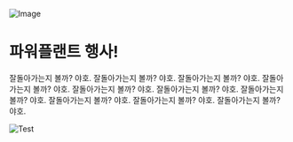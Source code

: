 ![Image](https://www.snu.ac.kr/webdata/boardimages/kobodo/img_20240403_001.jpg)

# 파워플랜트 행사!

잘돌아가는지 볼까? 야호. 잘돌아가는지 볼까? 야호. 잘돌아가는지 볼까? 야호. 잘돌아가는지 볼까? 야호. 잘돌아가는지 볼까? 야호.
잘돌아가는지 볼까? 야호. 잘돌아가는지 볼까? 야호. 잘돌아가는지 볼까? 야호. 잘돌아가는지 볼까? 야호. 잘돌아가는지 볼까? 야호.

![Test](/Users/hyunsoo/Desktop/ici_웹사이트/Github/gnfk0119.github.io/images/2024-09-06-powerplant-event/Test.webp)
